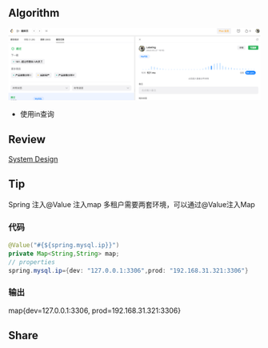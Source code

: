## Algorithm

![算法](../../images/temp/sisyphus-2023-05-27-lc.png)

* 使用in查询

## Review

[System Design](https://medium.com/@olgamitroshyna/software-architecture-i-wish-i-had-known-about-this-earlier-4df43eae57db)

## Tip
Spring 注入@Value 注入map
多租户需要两套环境，可以通过@Value注入Map
### 代码
```java
@Value("#{${spring.mysql.ip}}")
private Map<String,String> map;
// properties
spring.mysql.ip={dev: "127.0.0.1:3306",prod: "192.168.31.321:3306"}
```
### 输出
map{dev=127.0.0.1:3306, prod=192.168.31.321:3306}
## Share
